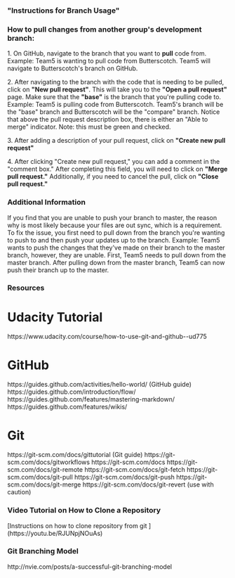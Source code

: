 <h3>"Instructions for Branch Usage"</h3>

<h3>How to pull changes from another group's development branch:</h3>

<p>1. On GitHub, navigate to the branch that you want to <strong>pull</strong> code from.
		Example: Team5 is wanting to pull code from Butterscotch. Team5 will navigate to
		Butterscotch's branch on GitHub.</p>

<p>2. After navigating to the branch with the code that is needing to be pulled, click on
		<strong>"New pull request"</strong>. This will take you to the <strong>"Open a pull
		request"</strong> page. Make sure that the <strong>"base"</strong> is the branch that
		you're pulling code to. Example: Team5 is pulling code from Butterscotch. Team5's branch
		will be the "base" branch and Butterscotch will be the "compare" branch.
		Notice that above the pull request description box, there is either an "Able to merge"
		indicator. Note: this must be green and checked.</p>
		
<p>3. After adding a description of your pull request, click on <strong>"Create new pull request"</strong></p>

<p>4. After clicking "Create new pull request," you can add a comment in the "comment box." After completing
		this field, you will need to click on <strong>"Merge pull request."</strong> Additionally, if you need
		to cancel the pull, click on <strong>"Close pull request."</strong></p>
		
		
<h3>Additional Information</h3>

<p>If you find that you are unable to push your branch to master, the reason why is most likely because
	your files are out sync, which is a requirement. To fix the issue, you first need to pull down from
	the branch you're wanting to push to and then push your updates up to the branch.
	Example: Team5 wants to push the changes that they've made on their branch to the master branch,
	however, they are unable. First, Team5 needs to pull down from the master branch. After pulling down
	from the master branch, Team5 can now push their branch up to the master.</p>
	
<h3>Resources</h3>

<h1>Udacity Tutorial</h1>

<p>https://www.udacity.com/course/how-to-use-git-and-github--ud775</p>

<h1>GitHub</h1>
	
<p>https://guides.github.com/activities/hello-world/ (GitHub guide)
https://guides.github.com/introduction/flow/
https://guides.github.com/features/mastering-markdown/
https://guides.github.com/features/wikis/</p>
	
<h1>Git</h1>
	
<p>https://git-scm.com/docs/gittutorial (Git guide)
https://git-scm.com/docs/gitworkflows
https://git-scm.com/docs
https://git-scm.com/docs/git-remote
https://git-scm.com/docs/git-fetch
https://git-scm.com/docs/git-pull
https://git-scm.com/docs/git-push
https://git-scm.com/docs/git-merge
https://git-scm.com/docs/git-revert (use with caution)</p>

<h3>Video Tutorial on How to Clone a Repository </h3>
[Instructions on how to clone repository from git ](https://youtu.be/RJUNpjNOuAs)
	
<h3>Git Branching Model</h3>
	
<p>http://nvie.com/posts/a-successful-git-branching-model</p>
